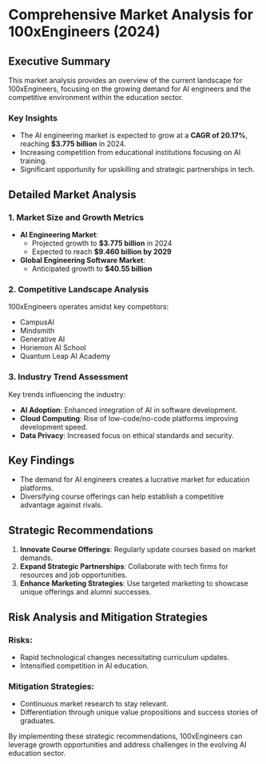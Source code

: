 # Comprehensive Market Analysis for 100xEngineers (2024)

## Executive Summary
This market analysis provides an overview of the current landscape for 100xEngineers, focusing on the growing demand for AI engineers and the competitive environment within the education sector.

### Key Insights
- The AI engineering market is expected to grow at a **CAGR of 20.17%**, reaching **$3.775 billion** in 2024.
- Increasing competition from educational institutions focusing on AI training.
- Significant opportunity for upskilling and strategic partnerships in tech.

## Detailed Market Analysis
### 1. Market Size and Growth Metrics
- **AI Engineering Market**: 
  - Projected growth to **$3.775 billion** in 2024
  - Expected to reach **$9.460 billion by 2029**
- **Global Engineering Software Market**:
  - Anticipated growth to **$40.55 billion**

### 2. Competitive Landscape Analysis
100xEngineers operates amidst key competitors:
- CampusAI
- Mindsmith
- Generative AI
- Horiemon AI School
- Quantum Leap AI Academy

### 3. Industry Trend Assessment
Key trends influencing the industry:
- **AI Adoption**: Enhanced integration of AI in software development.
- **Cloud Computing**: Rise of low-code/no-code platforms improving development speed.
- **Data Privacy**: Increased focus on ethical standards and security.

## Key Findings
- The demand for AI engineers creates a lucrative market for education platforms.
- Diversifying course offerings can help establish a competitive advantage against rivals.

## Strategic Recommendations
1. **Innovate Course Offerings**: Regularly update courses based on market demands.
2. **Expand Strategic Partnerships**: Collaborate with tech firms for resources and job opportunities.
3. **Enhance Marketing Strategies**: Use targeted marketing to showcase unique offerings and alumni successes.

## Risk Analysis and Mitigation Strategies
### Risks:
- Rapid technological changes necessitating curriculum updates.
- Intensified competition in AI education.

### Mitigation Strategies:
- Continuous market research to stay relevant.
- Differentiation through unique value propositions and success stories of graduates.

By implementing these strategic recommendations, 100xEngineers can leverage growth opportunities and address challenges in the evolving AI education sector.